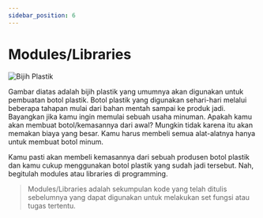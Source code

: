 ```yaml
---
sidebar_position: 6
---
```


# Modules/Libraries

![Bijih Plastik](https://i.imgur.com/9iBDKDJ.png)

Gambar diatas adalah bijih plastik yang umumnya akan digunakan untuk pembuatan botol plastik. Botol plastik yang digunakan sehari-hari melalui beberapa tahapan mulai dari bahan mentah sampai ke produk jadi. Bayangkan jika kamu ingin memulai sebuah usaha minuman. Apakah kamu akan membuat botol/kemasannya dari awal? Mungkin tidak karena itu akan memakan biaya yang besar. Kamu harus membeli semua alat-alatnya hanya untuk membuat botol minum.

Kamu pasti akan membeli kemasannya dari sebuah produsen botol plastik dan kamu cukup menggunakan botol plastik yang sudah jadi tersebut. Nah, begitulah modules atau libraries di programming.

> Modules/Libraries adalah sekumpulan kode yang telah ditulis sebelumnya yang dapat digunakan untuk melakukan set fungsi atau tugas tertentu.
